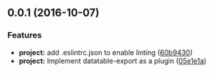 <a name="0.0.1"></a>
## 0.0.1 (2016-10-07)


### Features

* **project:** add .eslintrc.json to enable linting ([60b9430](https://github.com/SpoonX/aurelia-datatable-export/commit/60b9430))
* **project:** Implement datatable-export as a plugin ([05e1e1a](https://github.com/SpoonX/aurelia-datatable-export/commit/05e1e1a))



